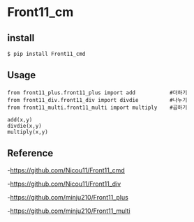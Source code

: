 # Front11_cm

## **install**

```
$ pip install Front11_cmd

```

## **Usage**

```
from front11_plus.front11_plus import add           #더하기
from front11_div.front11_div import divdie          #나누기
from front11_multi.front11_multi import multiply    #곱하기

add(x,y)
divdie(x,y)
multiply(x,y)
```

## **Reference**
-https://github.com/Nicou11/Front11_cmd

-https://github.com/Nicou11/Front11_div

-https://github.com/minju210/Front11_plus

-https://github.com/minju210/Front11_multi
